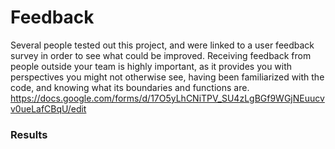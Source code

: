 # Feedback
Several people tested out this project, and were linked to a user feedback survey in order to see what could be improved. Receiving feedback from people outside your team is highly important, as it provides you with perspectives you might not otherwise see, having been familiarized with the code, and knowing what its boundaries and functions are.
https://docs.google.com/forms/d/17O5yLhCNiTPV_SU4zLgBGf9WGjNEuucvv0ueLafCBqU/edit

### Results
